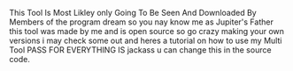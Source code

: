 This Tool Is Most Likley only Going To Be Seen And Downloaded By Members of the program dream so you nay know me as Jupiter's Father this tool was made by me and
is open source so go crazy making your own versions
i may check some out and heres a tutorial on how to use my Multi Tool 
PASS FOR EVERYTHING IS jackass u can change this in the source code.